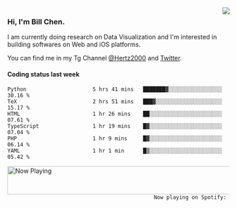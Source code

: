 <img  align="right" src="https://github-readme-stats.vercel.app/api?username=BillChen2k&show_icons=false&count_private=true&hide_title=true">

### Hi, I'm Bill Chen.

I am currently doing research on Data Visualization and I'm interested in building softwares on Web and iOS platforms.

You can find me in my Tg Channel [@Hertz2000](https://t.me/Hertz2000) and [Twitter](https://twitter.com/billchen2k).

#### Coding status last week

<!--START_SECTION:waka-->

```text
Python                     5 hrs 41 mins   ███████▓░░░░░░░░░░░░░░░░░   30.16 %
TeX                        2 hrs 51 mins   ███▓░░░░░░░░░░░░░░░░░░░░░   15.17 %
HTML                       1 hr 26 mins    ██░░░░░░░░░░░░░░░░░░░░░░░   07.61 %
TypeScript                 1 hr 19 mins    █▓░░░░░░░░░░░░░░░░░░░░░░░   07.04 %
PHP                        1 hr 9 mins     █▓░░░░░░░░░░░░░░░░░░░░░░░   06.14 %
YAML                       1 hr 1 min      █▒░░░░░░░░░░░░░░░░░░░░░░░   05.42 %
```

<!--END_SECTION:waka-->


<div>
<a href="https://spotify-now-playing.billchen2k.vercel.app/now-playing?open">
   <img align="right" src="https://spotify-now-playing.billchen2k.vercel.app/now-playing" width="540" height="64" alt="Now Playing">
</a>
</div>

<div>
<p align="right"><code>Now playing on Spotify: </code></p>
</div>

<!--
**BillChen2K/BillChen2K** is a ✨ _special_ ✨ repository because its `README.md` (this file) appears on your GitHub profile.

Here are some ideas to get you started:

- 🔭 I’m currently working on ...
- 🌱 I’m currently learning ...
- 👯 I’m looking to collaborate on ...
- 🤔 I’m looking for help with ...
- 💬 Ask me about ...
- 📫 How to reach me: ...
- 😄 Pronouns: ...
- ⚡ Fun fact: ...
-->
